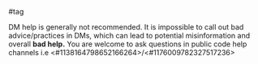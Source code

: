 #tag

DM help is generally not recommended. It is impossible to call out bad advice/practices in DMs, which can lead to potential misinformation and overall **bad help.** You are welcome to ask questions in public code help channels i.e <#1138164798652166264>/<#1176009782327517236>